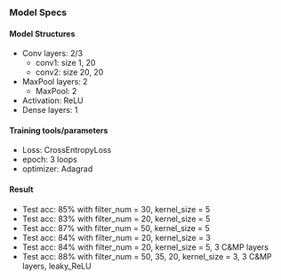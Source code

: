 ### Model Specs

#### Model Structures
- Conv layers: 2/3
	* conv1: size 1, 20
	* conv2: size 20, 20
- MaxPool layers: 2
	* MaxPool: 2
- Activation: ReLU
- Dense layers: 1

#### Training tools/parameters
- Loss: CrossEntropyLoss
- epoch: 3 loops
- optimizer: Adagrad

#### Result
- Test acc: 85% with filter_num = 30, kernel_size = 5
- Test acc: 83% with filter_num = 20, kernel_size = 5
- Test acc: 87% with filter_num = 50, kernel_size = 5
- Test acc: 84% with filter_num = 20, kernel_size = 3
- Test acc: 84% with filter_num = 20, kernel_size = 5, 3 C&MP layers
- Test acc: 88% with filter_num = 50, 35, 20, kernel_size = 3, 3 C&MP layers, leaky_ReLU
